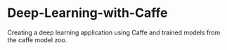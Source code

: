 # Deep-Learning-with-Caffe
Creating a deep learning application using Caffe and trained models from the caffe model zoo.
